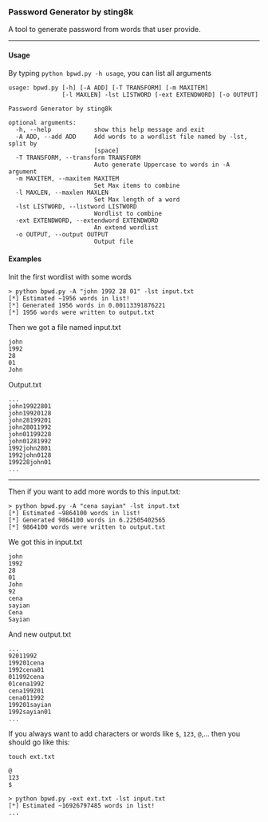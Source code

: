 ### Password Generator by sting8k ###

A tool to generate password from words that user provide.

---


#### Usage

By typing `python bpwd.py -h usage`, you can list all arguments

```
usage: bpwd.py [-h] [-A ADD] [-T TRANSFORM] [-m MAXITEM]
               [-l MAXLEN] -lst LISTWORD [-ext EXTENDWORD] [-o OUTPUT]

Password Generator by sting8k

optional arguments:
  -h, --help            show this help message and exit
  -A ADD, --add ADD     Add words to a wordlist file named by -lst, split by
                        [space]
  -T TRANSFORM, --transform TRANSFORM
                        Auto generate Uppercase to words in -A argument
  -m MAXITEM, --maxitem MAXITEM
                        Set Max items to combine
  -l MAXLEN, --maxlen MAXLEN
                        Set Max length of a word
  -lst LISTWORD, --listword LISTWORD
                        Wordlist to combine
  -ext EXTENDWORD, --extendword EXTENDWORD
                        An extend wordlist
  -o OUTPUT, --output OUTPUT
                        Output file
```

#### Examples

Init the first wordlist with some words

```
> python bpwd.py -A "john 1992 28 01" -lst input.txt
[*] Estimated ~1956 words in list!
[*] Generated 1956 words in 0.00113391876221
[*] 1956 words were written to output.txt

```

Then we got a file named input.txt

```
john
1992
28
01
John
```

Output.txt
```
...
john19922801
john19920128
john28199201
john28011992
john01199228
john01281992
1992john2801
1992john0128
199228john01
...
```

---

Then if you want to add more words to this input.txt:
```
> python bpwd.py -A "cena sayian" -lst input.txt
[*] Estimated ~9864100 words in list!
[*] Generated 9864100 words in 6.22505402565
[*] 9864100 words were written to output.txt

```

We got this in input.txt

```
john
1992
28
01
John
92
cena
sayian
Cena
Sayian
```

And new output.txt
```
...
92011992
199201cena
1992cena01
011992cena
01cena1992
cena199201
cena011992
199201sayian
1992sayian01
...
```

If you always want to add characters or words like `$`, `123`, `@`,... then you should go like this:

`touch ext.txt`

```
@
123
$
```

```
> python bpwd.py -ext ext.txt -lst input.txt
[*] Estimated ~16926797485 words in list!
...

```


